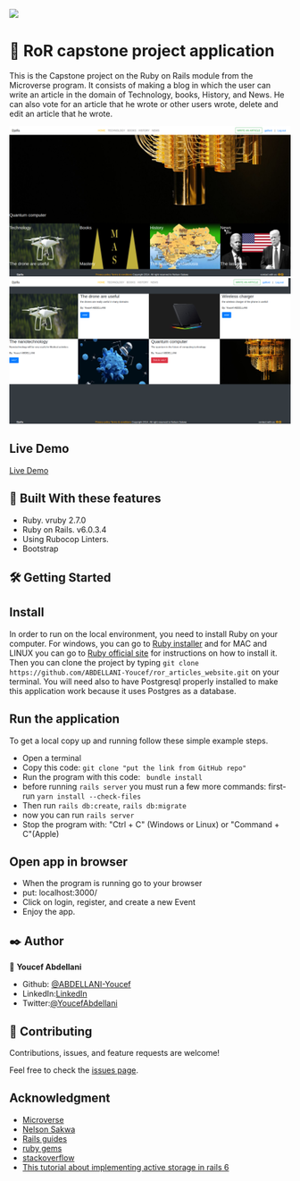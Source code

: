 ![](https://img.shields.io/badge/Microverse-blueviolet)

#  🧐 RoR capstone project application

This is the Capstone project on the Ruby on Rails module from the Microverse program. It consists of making a blog in which the user can write an article in the domain of Technology, books, History, and News. He can also vote for an article that he wrote or other users wrote, delete and edit an article that he wrote.

![app screenshot 1](./Screenshot1.png)
![app screenshot 2](./Screenshot2.png)
## Live Demo

[Live Demo](https://pure-atoll-25387.herokuapp.com/)


## 🔧 Built With these features
- Ruby. vruby 2.7.0
- Ruby on Rails. v6.0.3.4
- Using Rubocop Linters.
- Bootstrap

## 🛠 Getting Started
## Install 
 In order to run on the local environment, you need to install Ruby on your computer. For windows, you can go to [Ruby installer](https://rubyinstaller.org/) and for MAC and LINUX you can go to [Ruby official site](https://www.ruby-lang.org/en/downloads/) for instructions on how to install it. Then you can clone the project by typing ```git clone https://github.com/ABDELLANI-Youcef/ror_articles_website.git``` on your terminal. You will need also to have Postgresql properly installed to make this application work because it uses Postgres as a database.

## Run the application
To get a local copy up and running follow these simple example steps.

- Open a terminal
- Copy this code: ```git clone "put the link from GitHub repo"```
- Run the program with this code: ``` bundle install```
- before running ```rails server``` you must run a few more commands: first-run ```yarn install --check-files```
- Then run ```rails db:create```, ```rails db:migrate```
- now you can run ```rails server```
- Stop the program with: "Ctrl + C" (Windows or Linux) or "Command + C"(Apple)

## Open app in browser

- When the program is running go to your browser
- put: localhost:3000/
- Click on login, register, and create a new Event
- Enjoy the app.

## ✒️ Author

👤 **Youcef Abdellani**

- Github: [@ABDELLANI-Youcef](https://github.com/ABDELLANI-Youcef)
- LinkedIn:[LinkedIn](linkedin.com/in/youcef-abdellani)
- Twitter:[@YoucefAbdellani](https://twitter.com/YoucefAbdellani)

## 🤝 Contributing
Contributions, issues, and feature requests are welcome!

Feel free to check the [issues page](https://github.com/ABDELLANI-Youcef/ror_articles_website/issues).

## Acknowledgment

- [Microverse](https://www.microverse.org/)
- [Nelson Sakwa](https://www.behance.net/gallery/14554909/liFEsTlye-Mobile-version)
- [Rails guides](https://guides.rubyonrails.org/)
- [ruby gems](https://rubygems.org)
- [stackoverflow](https://stackoverflow.com/)
- [This tutorial about implementing active storage in rails 6](https://www.youtube.com/watch?v=qHhWXdcDwjI)